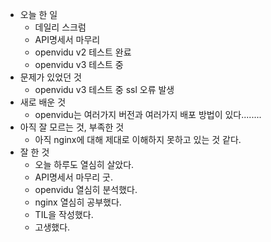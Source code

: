 - 오늘 한 일
    - 데일리 스크럼
    - API명세서 마무리
    - openvidu v2 테스트 완료
    - openvidu v3 테스트 중
- 문제가 있었던 것
    - openvidu v3 테스트 중 ssl 오류 발생
- 새로 배운 것
    - openvidu는 여러가지 버전과 여러가지 배포 방법이 있다........
- 아직 잘 모르는 것, 부족한 것
    - 아직 nginx에 대해 제대로 이해하지 못하고 있는 것 같다.
- 잘 한 것
    - 오늘 하루도 열심히 살았다.
    - API명세서 마무리 굿.
    - openvidu 열심히 분석했다.
    - nginx 열심히 공부했다.
    - TIL을 작성했다.
    - 고생했다.
